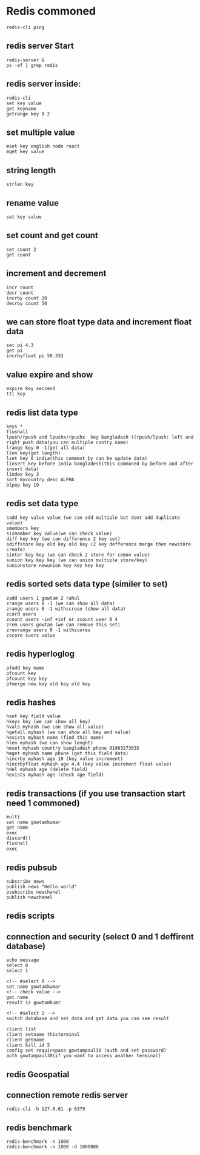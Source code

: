 # Redis commoned
    redis-cli ping
## redis server Start

    redis-server &
    ps -ef | grep redis

## redis server inside:

    redis-cli
    set key value
    get keyname
    getrange key 0 2

## set multiple value

    mset key english node react
    mget key value

## string length

    strlen key

## rename value

    set key value

## set count and get count

    set count 2
    get count

## increment and decrement

    incr count
    decr count
    incrby count 10
    decrby count 50

## we can store float type data and increment float data

    set pi 4.3
    get pi
    incrbyfloat pi 50.333

## value expire and show

    expire key seccend
    ttl key

## redis list data type

    keys *
    flushall
    lpush/rpush and lpushx/rpushx  key bangladesh ((rpush/lpush: left and right push data)you can multiple contry name)
    lrange key 0 -1(get all data)
    llen key(get length)
    lset key 0 india(this comment by can be update data)
    linsert key before india bangladesh(this commoned by before and after insert data)
    lindex key 3
    sort mycountry desc ALPHA
    blpop key 19

## redis set data type

    sadd key value value (we can add multiple but dont add duplicate value)
    smembers key
    sismember key value(we can check value)
    diff key key (we can difference 2 key set)
    sdiffstore key old key old key (2 key defference marge then newstore create)
    sinter key key (we can check 2 store for comon value)
    sunion key key key (we can union multiple store/key)
    sunionstore newunion key key key key

## redis sorted sets data type (similer to set)

    zadd users 1 gowtam 2 rahul
    zrange users 0 -1 (we can show all data)
    zrange users 0 -1 withscrose (show all data)
    zcard users
    zcount users -inf +inf or zcount user 0 4
    zrem users gowtam (we can remove this set)
    zrevrange users 0 -1 withscores
    zscore suers value

## redis hyperloglog

    pfadd key name
    pfcount key
    pfcount key key
    pfmerge new key old key old key

## redis hashes

    hset key field value
    hkeys key (we can show all key)
    hvals myhash (we can show all value)
    hgetall myhash (we can show all key and value)
    hexists myhash name (find this name)
    hlen myhash (we can show lenght)
    hmset myhash country bangladesh phone 01983273635
    hmget myhash name phone (get this field data)
    hincrby myhash age 10 (key value increment)
    hincrbyfloat myhash age 4.4 (key value increment float value)
    hdel myhash age (delete field)
    hexists myhash age (check age field)

## redis transactions (if you use transaction start need 1 commoned)

    multi
    set name gowtamkumar
    get name
    exec
    discard()
    flushall
    exec

## redis pubsub

    subscribe news
    publish news "Hello world"
    psubscribe newchanel
    publish newchanel

## redis scripts

## connection and security (select 0 and 1 deffirent database)

    echo message
    select 0
    select 1

    <!-- #select 0 -->
    set name gowtamkumar
    <!-- check value -->
    get name
    result is gowtamkumr

    <!-- #select 1 -->
    switch database and set data and get data you can see result

    client list
    client setname thisterminal
    client getname
    client kill id 5
    config set requirepass gowtampaul30 (auth and set password)
    auth gowtampaul30(if you want to access anather terminal)

## redis Geospatial


## connection remote redis server
    redis-cli -h 127.0.01 -p 6379

## redis benchmark
    redis-benchmark -n 1000
    redis-benchmark -n 1000 -d 1000000